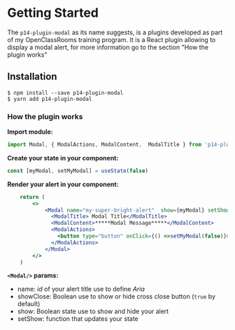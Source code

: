 # Getting Started
The `p14-plugin-modal` as its name suggests, is a plugins developed as part of my OpenClassRooms training program.
It is a React plugin allowing to display a modal alert, for more information go to the section "How the plugin works"
## Installation
```
$ npm install --save p14-plugin-modal
$ yarn add p14-plugin-modal
```

### How the plugin works

**Import module:**
```jsx
import Modal, { ModalActions, ModalContent,  ModalTitle } from 'p14-plugin-modal/dist'
```

**Create your state in your component:**
```jsx
const [myModal, setMyModal] = useState(false)
```

**Render your alert in your component:**
```jsx
    return (
        <>
            <Modal name="my-super-bright-alert"  show={myModal} setShow={setMyModal}>
              <ModalTitle> Modal Title</ModalTitle>
              <ModalContent>*****Modal Message*****</ModalContent>
              <ModalActions>
                <button type="button" onClick={() =>setMyModal(false)}>Close Modal</button>
              </ModalActions>
            </Modal>
        </>
    )
```

**`<Modal/>` params:**
- name: *id* of your alert title use to define *Aria*
- showClose: Boolean use to show or hide cross close button (`true` by default)
- show: Boolean state use to show and hide your alert
- setShow: function that updates your state





